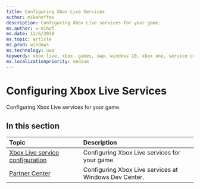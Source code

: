 ```yaml
---
title: Configuring Xbox Live Services
author: mikehoffms
description: Configuring Xbox Live services for your game.
ms.author: v-mihof
ms.date: 12/6/2018
ms.topic: article
ms.prod: windows
ms.technology: uwp
keywords: xbox live, xbox, games, uwp, windows 10, xbox one, service configuration
ms.localizationpriority: medium
---
```

# Configuring Xbox Live Services

Configuring Xbox Live services for your game.

## In this section

| Topic                                                                                                                                             | Description                                                                                                   |
|:--------------------------------------------------------------------------------------------------------------------------------------------------|:--------------------------------------------------------------------------------------------------------------|
| [Xbox Live service configuration](xbox-live-service-configuration.md) | Configuring Xbox Live services for your game. |
| [Partner Center](configure-xbl/windows-dev-center.md) | Configuring Xbox Live services at Windows Dev Center. |
